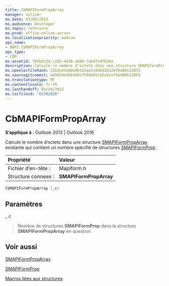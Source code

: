 ```yaml
---
title: CbMAPIFormPropArray
manager: soliver
ms.date: 03/09/2015
ms.audience: Developer
ms.topic: reference
ms.prod: office-online-server
ms.localizationpriority: medium
api_name:
- MAPI.CbMAPIFormPropArray
api_type:
- COM
ms.assetid: f85bd23d-c285-4448-a946-7ab4fc0f03be
description: Calcule le nombre d’octets dans une structure SMAPIFormPropArray existante qui contient un nombre spécifié de structures SMAPIFormProp.
ms.openlocfilehash: 21b3ebda60a8b1b3aa110db55b1247ba80e218f3
ms.sourcegitcommit: eb9453e5664b01759b602cb5a4cef5b4885128f3
ms.translationtype: MT
ms.contentlocale: fr-FR
ms.lasthandoff: 03/24/2022
ms.locfileid: "63782026"
---
```

# <a name="cbmapiformproparray"></a>CbMAPIFormPropArray

  
  
**S’applique à** : Outlook 2013 | Outlook 2016 
  
Calcule le nombre d’octets dans une structure [SMAPIFormPropArray](smapiformproparray.md) existante qui contient un nombre spécifié de structures [SMAPIFormProp](smapiformprop.md) . 
  
|Propriété |Valeur |
|:-----|:-----|
|Fichier d’en-tête :  <br/> |Mapiform.h  <br/> |
|Structure connexe :  <br/> |**SMAPIFormPropArray** <br/> |
   
```cpp
CbMAPIFormPropArray (_c)
```

## <a name="parameters"></a>Paramètres

 _ _c_
  
> Nombre de structures **SMAPIFormProp** dans la structure **SMAPIFormPropArray** en question. 
    
## <a name="see-also"></a>Voir aussi



[SMAPIFormPropArray](smapiformproparray.md)
  
[SMAPIFormProp](smapiformprop.md)


[Macros liées aux structures](macros-related-to-structures.md)

